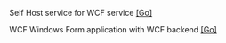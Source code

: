 
Self Host service for WCF service [[Go]](https://learn.microsoft.com/en-us/dotnet/framework/wcf/how-to-host-a-wcf-service-in-a-managed-application?source=recommendations)  

WCF Windows Form application with WCF backend [[Go]](https://learn.microsoft.com/en-us/visualstudio/data-tools/walkthrough-creating-a-simple-wcf-service-in-windows-forms?view=vs-2022&tabs=csharp)  
